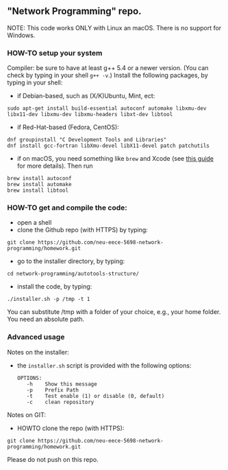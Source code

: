 ## "Network Programming" repo.

NOTE: This code works ONLY with Linux an macOS. There is no support for Windows.

### HOW-TO setup your system
Compiler: be sure to have at least g++ 5.4 or a newer version. 
(You can check by typing in your shell `g++ -v`.)
Install the following packages, by typing in your shell:
* if Debian-based, such as (X/K)Ubuntu, Mint, ect:
```
sudo apt-get install build-essential autoconf automake libxmu-dev libx11-dev libxmu-dev libxmu-headers libxt-dev libtool
```
* if Red-Hat-based (Fedora, CentOS):
```
dnf groupinstall "C Development Tools and Libraries"
dnf install gcc-fortran libXmu-devel libX11-devel patch patchutils
``` 
* if on macOS, you need something like `brew` and Xcode (see [this guide](https://paolozaino.wordpress.com/2015/05/05/how-to-install-and-use-autotools-on-mac-os-x/) for more details). Then run
```
brew install autoconf
brew install automake
brew install libtool
```

### HOW-TO get and compile the code:
* open a shell
* clone the Github repo (with HTTPS) by typing:
```
git clone https://github.com/neu-eece-5698-network-programming/homework.git
```
* go to the installer directory, by typing:
```
cd network-programming/autotools-structure/
```
* install the code, by typing:
```
./installer.sh -p /tmp -t 1
```
You can substitute /tmp with a folder of your choice, e.g., your home folder. You need an absolute path.


### Advanced usage

Notes on the installer:
* the `installer.sh` script is provided with the following options:
	```
	OPTIONS:
	   -h    Show this message
	   -p    Prefix Path
	   -t    Test enable (1) or disable (0, default)
	   -c    clean repository
	```

Notes on GIT:

* HOWTO clone the repo (with HTTPS):
```
git clone https://github.com/neu-eece-5698-network-programming/homework.git
```
Please do not push on this repo.
